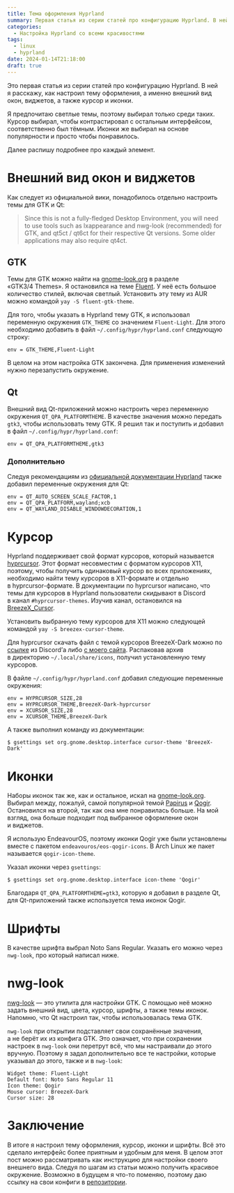 ```yaml
---
title: Тема оформления Hyprland
summary: Первая статья из серии статей про конфигурацию Hyprland. В ней я расскажу как настроил тему оформления, а именно внешний вид окон и виджетов, курсор и иконки.
categories:
  - Настройка Hyprland со всеми красивостями
tags:
  - linux
  - hyprland
date: 2024-01-14T21:18:00
draft: true
---
```


Это первая статья из&nbsp;серии статей про конфигурацию Hyprland. В&nbsp;ней я&nbsp;расскажу, как настроил тему оформления, а&nbsp;именно внешний вид окон, виджетов, а&nbsp;также курсор и&nbsp;иконки.

Я&nbsp;предпочитаю светлые темы, поэтому выбирал только среди таких. Курсор выбирал, чтобы контрастировал с&nbsp;остальным интерфейсом, соответственно был тёмным. Иконки&nbsp;же выбирал на&nbsp;основе популярности и&nbsp;просто чтобы понравилось.

Далее распишу подробнее про каждый элемент.

# Внешний вид окон и&nbsp;виджетов

Как следует из&nbsp;официальной вики, понадобилось отдельно настроить темы для GTK и&nbsp;Qt:

> Since this is&nbsp;not a&nbsp;fully-fledged Desktop Environment, you will need to&nbsp;use tools such as&nbsp;lxappearance and nwg-look (recommended) for GTK, and qt5ct&nbsp;/ qt6ct for their respective&nbsp;Qt versions. Some older applications may also require qt4ct.

## GTK

Темы для GTK можно найти&nbsp;на [gnome-look.org](https://www.gnome-look.org/) в&nbsp;разделе &laquo;GTK3/4&nbsp;Themes&raquo;. Я&nbsp;остановился на&nbsp;теме [Fluent](https://github.com/vinceliuice/Fluent-gtk-theme). У&nbsp;неё есть большое количество стилей, включая светлый. Установить эту тему из&nbsp;AUR можно командой `yay -S fluent-gtk-theme`.

Для того, чтобы указать в&nbsp;Hyprland тему GTK, я&nbsp;использовал переменную окружения `GTK_THEME` со&nbsp;значением `Fluent-Light`. Для этого необходимо добавить в&nbsp;файл `~/.config/hypr/hyprland.conf` следующую строку:

```
env = GTK_THEME,Fluent-Light
```

В&nbsp;целом на&nbsp;этом настройка GTK закончена. Для применения изменений нужно перезапустить окружение.

## Qt

Внешний вид Qt-приложений можно настроить через переменную окружения `QT_QPA_PLATFORMTHEME`. В&nbsp;качестве значения можно передать `gtk3`, чтобы использовать тему GTK. Я&nbsp;решил так и&nbsp;поступить и&nbsp;добавил в&nbsp;файл `~/.config/hypr/hyprland.conf`:

```
env = QT_QPA_PLATFORMTHEME,gtk3
```

### Дополнительно

Следуя рекомендациям&nbsp;из [официальной документации Hyprland](https://wiki.hyprland.org/Configuring/Environment-variables/) также добавил переменные окружения для Qt:

```
env = QT_AUTO_SCREEN_SCALE_FACTOR,1
env = QT_QPA_PLATFORM,wayland;xcb
env = QT_WAYLAND_DISABLE_WINDOWDECORATION,1
```

# Курсор

Hyprland поддерживает свой формат курсоров, который называется [hyprcursor](https://wiki.hyprland.org/Hypr-Ecosystem/hyprcursor/). Этот формат несовместим с&nbsp;форматом курсоров X11, поэтому, чтобы получить одинаковый курсор во&nbsp;всех приложениях, необходимо найти тему курсоров в&nbsp;X11-формате и&nbsp;отдельно в&nbsp;hyprcursor-формате. В&nbsp;документации по&nbsp;hyprcursor написано, что темы для курсоров в&nbsp;Hyprland пользователи скидывают в&nbsp;Discord в&nbsp;канал `#hyprcursor-themes`. Изучив канал, остановился&nbsp;на [BreezeX_Cursor](https://github.com/ful1e5/BreezeX_Cursor).

Установить выбранную тему курсоров для X11 можно следующей командой `yay -S breezex-cursor-theme`.

Для hyprcursor скачать файл с&nbsp;темой курсоров BreezeX-Dark можно&nbsp;по [ссылке](https://discord.com/channels/961691461554950145/1216066899729977435/1255300607523422249) из&nbsp;Discord&rsquo;а либо [с&nbsp;моего сайта](BreezeX-Dark-hyprcursor.zip). Распаковав архив в&nbsp;директорию `~/.local/share/icons`, получил установленную тему курсоров.

В&nbsp;файле `~/.config/hypr/hyprland.conf` добавил следующие переменные окружения:

```
env = HYPRCURSOR_SIZE,28
env = HYPRCURSOR_THEME,BreezeX-Dark-hyprcursor
env = XCURSOR_SIZE,28
env = XCURSOR_THEME,BreezeX-Dark
```

А&nbsp;также выполнил команду из&nbsp;документации:

```console
$ gsettings set org.gnome.desktop.interface cursor-theme 'BreezeX-Dark'
```

# Иконки

Наборы иконок так&nbsp;же, как и&nbsp;остальное, искал&nbsp;на [gnome-look.org](https://www.gnome-look.org/). Выбирал между, пожалуй, самой популярной темой [Papirus](https://github.com/PapirusDevelopmentTeam/papirus-icon-theme) и&nbsp;[Qogir](https://github.com/vinceliuice/Qogir-icon-theme). Остановился на&nbsp;второй, так как она мне понравилась больше. На&nbsp;мой взгляд, она больше подходит под выбранное оформление окон и&nbsp;виджетов.

Я&nbsp;использую EndeavourOS, поэтому иконки Qogir уже были установлены вместе с&nbsp;пакетом `endeavouros/eos-qogir-icons`. В&nbsp;Arch Linux&nbsp;же пакет называется `qogir-icon-theme`.

Указал иконки через `gsettings`:

```console
$ gsettings set org.gnome.desktop.interface icon-theme 'Qogir'
```

Благодаря `QT_QPA_PLATFORMTHEME=gtk3`, которую я&nbsp;добавил в&nbsp;разделе&nbsp;Qt, для Qt-приложений также используется тема иконок Qogir.

# Шрифты

В&nbsp;качестве шрифта выбрал Noto Sans Regular. Указать его можно через `nwg-look`, про который написал ниже.

# nwg-look

[nwg-look](https://github.com/nwg-piotr/nwg-look)&nbsp;&mdash; это утилита для настройки GTK. С&nbsp;помощью неё можно задать внешний вид, цвета, курсор, шрифты, а&nbsp;также темы иконок. Напомню, что&nbsp;Qt настроил так, чтобы использовалась тема GTK.

`nwg-look` при открытии подставляет свои сохранённые значения, а&nbsp;не&nbsp;берёт их&nbsp;из&nbsp;конфига GTK. Это означает, что при сохранении настроек в `nwg-look` они перетрут всё, что мы&nbsp;настраивали до&nbsp;этого вручную. Поэтому я&nbsp;задал дополнительно все те&nbsp;настройки, которые указывал до&nbsp;этого, также и&nbsp;в `nwg-look`:

```
Widget theme: Fluent-Light
Default font: Noto Sans Regular 11
Icon theme: Qogir
Mouse cursor: BreezeX-Dark
Cursor size: 28
```

# Заключение

В&nbsp;итоге я&nbsp;настроил тему оформления, курсор, иконки и&nbsp;шрифты. Всё это сделало интерфейс более приятным и&nbsp;удобным для меня. В&nbsp;целом этот пост можно рассматривать как инструкцию для настройки своего внешнего вида. Следуя по&nbsp;шагам из&nbsp;статьи можно получить красивое окружение. Возможно в&nbsp;будущем я&nbsp;что-то поменяю, поэтому даю ссылку на&nbsp;свои конфиги&nbsp;в [репозитории](https://github.com/ismd/dotfiles).
